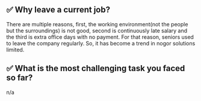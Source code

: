 ## ✅ Why leave a current job?
There are multiple reasons, first, the working environment(not the people but the surroundings) is not good, 
second is continuously late salary and the third is extra office days with no payment. For that reason, 
seniors used to leave the company regularly. So, it has become a trend in nogor solutions limited.

## ✅ What is the most challenging task you faced so far?
n/a
